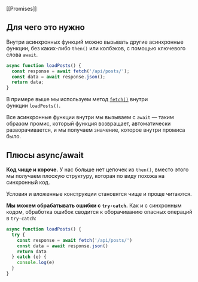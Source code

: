 [[Promises]]

## Для чего это нужно
Внутри асинхронных функций можно вызывать другие асинхронные функции, без каких-либо `then()` или колбэков, с помощью ключевого слова `await`.
```js
async function loadPosts() {
  const response = await fetch('/api/posts/');
  const data = await response.json();
  return data;
}
```

В примере выше мы используем метод [`fetch()`](https://doka.guide/js/fetch/) внутри функции `loadPosts()`.

Все асинхронные функции внутри мы вызываем с `await` — таким образом промис, который функция возвращает, автоматически разворачивается, и мы получаем значение, которое внутри промиса было.

## Плюсы async/await
**Код чище и короче.** У нас больше нет цепочек из `then()`, вместо этого мы получаем плоскую структуру, которая по виду похожа на синхронный код.

Условия и вложенные конструкции становятся чище и проще читаются.

**Мы можем обрабатывать ошибки с `try-catch`.** Как и с синхронным кодом, обработка ошибок сводится к оборачиванию опасных операций в `try-catch`:
```js
async function loadPosts() {
  try {
    const response = await fetch('/api/posts/')
    const data = await response.json()
    return data
  } catch (e) {
    console.log(e)
  }
}

```